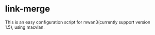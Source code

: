 # link-merge

This is an easy configuration script for mwan3(currently support version 1.5), using macvlan.
